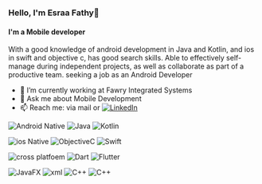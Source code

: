 

### Hello, I'm Esraa Fathy👋
#### I'm a Mobile developer 

With a good knowledge of android development in Java and Kotlin, and ios in swift and objective c, has good search skills.
Able to effectively self-manage during independent projects, as well as collaborate as part of a productive team.
seeking a job as an Android Developer

- 🔭 I’m currently working at Fawry Integrated Systems
- 💬 Ask me about Mobile Development
- 📫 Reach me: via mail or [![LinkedIn](https://img.shields.io/badge/-LinkedIn-09169F)](https://www.linkedin.com/in/esraafathy1998/)





![Android Native](https://img.shields.io/badge/-Android%20Native-09169F)
![Java](https://img.shields.io/badge/-Java-082B6)
![Kotlin](https://img.shields.io/badge/-kotlin-FBCEB1)

![ios Native](https://img.shields.io/badge/-ios%20Native-09169F)
![ObjectiveC](https://img.shields.io/badge/-ObjectiveC-lightgrey)
![Swift](https://img.shields.io/badge/-Swift-00A36C)

![cross platfoem](https://img.shields.io/badge/-cross%20platfoem-09169F)
![Dart](https://img.shields.io/badge/-Dart-DAA06D)
![Flutter](https://img.shields.io/badge/-Flutter-DAA06D)



![JavaFX](https://img.shields.io/badge/-JavaFX-fedcba)
![xml](https://img.shields.io/badge/-xml-FB93B7)
![C++](https://img.shields.io/badge/-C++-93B7FB)
![C++](https://img.shields.io/badge/-C-D793FB)


<!--
 - 🌱 I’m currently learning ... --
- 👯 I’m looking to collaborate on ...
- 🤔 I’m looking for help with ...
 - -->
